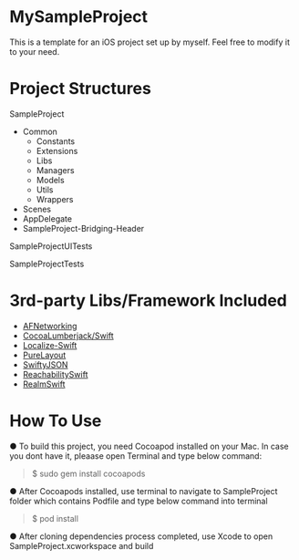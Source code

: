 # MySampleProject

This is a template for an iOS project set up by myself. Feel free to modify it to your need.

# Project Structures

SampleProject
  + Common
    + Constants
    + Extensions
    + Libs
    + Managers
    + Models
    + Utils
    + Wrappers
  + Scenes
  + AppDelegate
  + SampleProject-Bridging-Header
  
SampleProjectUITests

SampleProjectTests

# 3rd-party Libs/Framework Included

+ [AFNetworking](https://github.com/AFNetworking/AFNetworking)
+ [CocoaLumberjack/Swift](https://github.com/CocoaLumberjack/CocoaLumberjack)
+ [Localize-Swift](https://github.com/marmelroy/Localize-Swift)
+ [PureLayout](https://github.com/PureLayout/PureLayout)
+ [SwiftyJSON](https://github.com/SwiftyJSON/SwiftyJSON)
+ [ReachabilitySwift](https://github.com/ashleymills/Reachability.swift)
+ [RealmSwift](https://github.com/realm/realm-cocoa)


# How To Use
● To build this project, you need Cocoapod installed on your Mac. In case you dont have it, pleaase open Terminal and type below command:
> $ sudo gem install cocoapods

● After Cocoapods installed, use terminal to navigate to SampleProject folder which contains Podfile and type below command into terminal
> $ pod install 

● After cloning dependencies process completed, use Xcode to open SampleProject.xcworkspace and build
